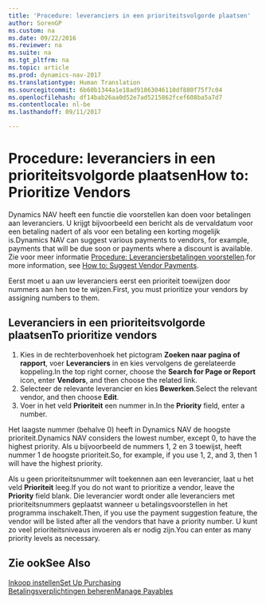 ```yaml
---
title: 'Procedure: leveranciers in een prioriteitsvolgorde plaatsen'
author: SorenGP
ms.custom: na
ms.date: 09/22/2016
ms.reviewer: na
ms.suite: na
ms.tgt_pltfrm: na
ms.topic: article
ms.prod: dynamics-nav-2017
ms.translationtype: Human Translation
ms.sourcegitcommit: 6b60b1344a1e18ad91863046110df880f75f7c04
ms.openlocfilehash: df14bab26aa0d52e7ad5215862fcef608ba5a7d7
ms.contentlocale: nl-be
ms.lasthandoff: 09/11/2017

---
```


# <a name="how-to-prioritize-vendors"></a><span data-ttu-id="ffe79-102">Procedure: leveranciers in een prioriteitsvolgorde plaatsen</span><span class="sxs-lookup"><span data-stu-id="ffe79-102">How to: Prioritize Vendors</span></span>
<span data-ttu-id="ffe79-103">Dynamics NAV heeft een functie die voorstellen kan doen voor betalingen aan leveranciers. U krijgt bijvoorbeeld een bericht als de vervaldatum voor een betaling nadert of als voor een betaling een korting mogelijk is.</span><span class="sxs-lookup"><span data-stu-id="ffe79-103">Dynamics NAV can suggest various payments to vendors, for example, payments that will be due soon or payments where a discount is available.</span></span> <span data-ttu-id="ffe79-104">Zie voor meer informatie [Procedure: Leveranciersbetalingen voorstellen](payables-how-suggest-vendor-payments.md).</span><span class="sxs-lookup"><span data-stu-id="ffe79-104">for more information, see [How to: Suggest Vendor Payments](payables-how-suggest-vendor-payments.md).</span></span>

<span data-ttu-id="ffe79-105">Eerst moet u aan uw leveranciers eerst een prioriteit toewijzen door nummers aan hen toe te wijzen.</span><span class="sxs-lookup"><span data-stu-id="ffe79-105">First, you must prioritize your vendors by assigning numbers to them.</span></span>

## <a name="to-prioritize-vendors"></a><span data-ttu-id="ffe79-106">Leveranciers in een prioriteitsvolgorde plaatsen</span><span class="sxs-lookup"><span data-stu-id="ffe79-106">To prioritize vendors</span></span>
1. <span data-ttu-id="ffe79-107">Kies in de rechterbovenhoek het pictogram **Zoeken naar pagina of rapport**, voer **Leveranciers** in en kies vervolgens de gerelateerde koppeling.</span><span class="sxs-lookup"><span data-stu-id="ffe79-107">In the top right corner, choose the **Search for Page or Report** icon, enter **Vendors**, and then choose the related link.</span></span>
2. <span data-ttu-id="ffe79-108">Selecteer de relevante leverancier en kies **Bewerken**.</span><span class="sxs-lookup"><span data-stu-id="ffe79-108">Select the relevant vendor, and then choose **Edit**.</span></span>
3. <span data-ttu-id="ffe79-109">Voer in het veld **Prioriteit** een nummer in.</span><span class="sxs-lookup"><span data-stu-id="ffe79-109">In the **Priority** field, enter a number.</span></span>

<span data-ttu-id="ffe79-110">Het laagste nummer (behalve 0) heeft in Dynamics NAV de hoogste prioriteit.</span><span class="sxs-lookup"><span data-stu-id="ffe79-110">Dynamics NAV considers the lowest number, except 0, to have the highest priority.</span></span> <span data-ttu-id="ffe79-111">Als u bijvoorbeeld de nummers 1, 2 en 3 toewijst, heeft nummer 1 de hoogste prioriteit.</span><span class="sxs-lookup"><span data-stu-id="ffe79-111">So, for example, if you use 1, 2, and 3, then 1 will have the highest priority.</span></span>

<span data-ttu-id="ffe79-112">Als u geen prioriteitsnummer wilt toekennen aan een leverancier, laat u het veld **Prioriteit** leeg.</span><span class="sxs-lookup"><span data-stu-id="ffe79-112">If you do not want to prioritize a vendor, leave the **Priority** field blank.</span></span> <span data-ttu-id="ffe79-113">Die leverancier wordt onder alle leveranciers met prioriteitsnummers geplaatst wanneer u betalingsvoorstellen in het programma inschakelt.</span><span class="sxs-lookup"><span data-stu-id="ffe79-113">Then, if you use the payment suggestion feature, the vendor will be listed after all the vendors that have a priority number.</span></span> <span data-ttu-id="ffe79-114">U kunt zo veel prioriteitsniveaus invoeren als er nodig zijn.</span><span class="sxs-lookup"><span data-stu-id="ffe79-114">You can enter as many priority levels as necessary.</span></span>

## <a name="see-also"></a><span data-ttu-id="ffe79-115">Zie ook</span><span class="sxs-lookup"><span data-stu-id="ffe79-115">See Also</span></span>
[<span data-ttu-id="ffe79-116">Inkoop instellen</span><span class="sxs-lookup"><span data-stu-id="ffe79-116">Set Up Purchasing</span></span>](purchasing-setup-purchasing.md)  
[<span data-ttu-id="ffe79-117">Betalingsverplichtingen beheren</span><span class="sxs-lookup"><span data-stu-id="ffe79-117">Manage Payables</span></span>](payables-manage-payables.md)

